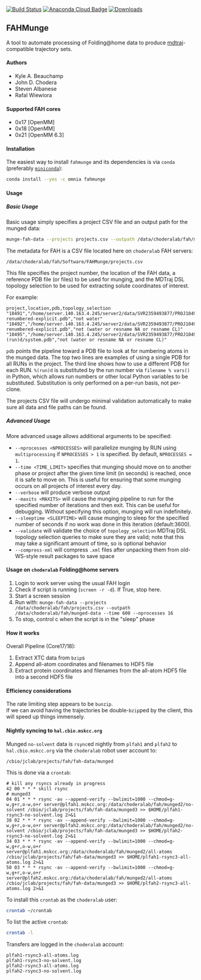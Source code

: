 [![Build Status](https://travis-ci.org/choderalab/fahmunge.png)](https://travis-ci.org/choderalab/fahmunge)
[![Anaconda Cloud Badge](https://anaconda.org/omnia/fahmunge/badges/version.svg)](https://anaconda.org/omnia/fahmunge)
[![Downloads](https://anaconda.org/omnia/fahmunge/badges/downloads.svg)](https://anaconda.org/omnia/fahmunge)

## FAHMunge

A tool to automate processing of Folding@home data to produce [mdtraj](http://mdtraj.org/)-compatible trajectory sets.

#### Authors
* Kyle A. Beauchamp
* John D. Chodera
* Steven Albanese
* Rafal Wiewiora

#### Supported FAH cores
* 0x17 [OpenMM]
* 0x18 [OpenMM]
* 0x21 [OpenMM 6.3]

#### Installation

The easiest way to install `fahmunge` and its dependencies is via `conda` (preferably [`miniconda`](http://conda.pydata.org/miniconda.html)):
```bash
conda install --yes -c omnia fahmunge
```

#### Usage

##### Basic Usage

Basic usage simply specifies a project CSV file and an output path for the munged data:
```bash
munge-fah-data --projects projects.csv --outpath /data/choderalab/fah/munged3 --nprocesses 16
```
The metadata for FAH is a CSV file located here on `choderalab` FAH servers:
```
/data/choderalab/fah/Software/FAHMunge/projects.csv
```
This file specifies the project number, the location of the FAH data, a reference PDB file (or files) to be used for munging, and the MDTraj DSL topology selection to be used for extracting solute coordinates of interest.

For example:
```
project,location,pdb,topology_selection
"10491","/home/server.140.163.4.245/server2/data/SVR2359493877/PROJ10491/","/home/server.140.163.4.245/server2/projects/GPU/p10491/topol-renumbered-explicit.pdb","not water"
"10492","/home/server.140.163.4.245/server2/data/SVR2359493877/PROJ10492/","/home/server.140.163.4.245/server2/projects/GPU/p10492/topol-renumbered-explicit.pdb","not (water or resname NA or resname CL)"
"10495","/home/server.140.163.4.245/server2/data/SVR2359493877/PROJ10492/","/home/server.140.163.4.245/server2/projects/GPU/p10495/MTOR_HUMAN_D0/RUN%(run)d/system.pdb","not (water or resname NA or resname CL)"
```
`pdb` points the pipeline toward a PDB file to look at for numbering atoms in the munged data.
The top two lines are examples of using a single PDB for all RUNs in the project.
The third line shows how to use a different PDB for each RUN.
`%(run)d` is substituted by the run number via `filename % vars()` in Python, which allows run numbers or other local Python variables to be substituted.
Substitution is only performed on a per-run basis, not per-clone.

The projects CSV file will undergo minimal validation automatically to make sure all data and file paths can be found.

##### Advanced Usage

More advanced usage allows additional arguments to be specified:
* `--nprocesses <NPROCESSES>` will parallelize munging by RUN using `multiprocessing` if `NPROCESSES > 1` is specified.  By default, `NPROCESSES = 1`.
* `--time <TIME_LIMIT>` specifies that munging should move on to another phase or project after the given time limit (in seconds) is reached, once it is safe to move on.  This is useful for ensuring that some munging occurs on all projects of interest every day.
* `--verbose` will produce verbose output
* `--maxits <MAXITS>` will cause the munging pipeline to run for the specified number of iterations and then exit. This can be useful for debugging. Without specifying this option, munging will run indefinitely.
* `--sleeptime <SLEEPTIME>` will cause munging to sleep for the specified number of seconds if no work was done in this iteration (default:3600).
* `--validate` will validate the choice of `topology_selection` MDTraj DSL topology selection queries to make sure they are valid; note that this may take a significant amount of time, so is optional behavior
* `--compress-xml` will compress `.xml` files after unpacking them from old-WS-style result packages to save space

#### Usage on `choderalab` Folding@home servers

1.  Login to work server using the usual FAH login
2.  Check if script is running (`screen -r -d`).  If True, stop here.
3.  Start a screen session
4.  Run with: `munge-fah-data --projects /data/choderalab/fah/projects.csv --outpath /data/choderalab/fah/munged-data --time 600 --nprocesses 16`
5.  To stop, control c when the script is in the "sleep" phase

#### How it works

Overall Pipeline (Core17/18):

1.  Extract XTC data from `bzip`s
2.  Append all-atom coordinates and filenames to HDF5 file
3.  Extract protein coordinates and filenames from the all-atom HDF5 file into a second HDF5 file

#### Efficiency considerations

The rate limiting step appears to be `bunzip`.  
If we can avoid having the trajectories be double-`bzip`ped by the client, this will speed up things immensely.

#### Nightly syncing to `hal.cbio.mskcc.org`

Munged `no-solvent` data is `rsync`ed nightly from `plfah1` and `plfah2` to `hal.cbio.mskcc.org` via the `choderalab` robot user account to:
```
/cbio/jclab/projects/fah/fah-data/munged
```
This is done via a `crontab`:
```
# kill any rsyncs already in progress
42 00 * * * skill rsync
# munged3
04 01 * * * rsync -av --append-verify --bwlimit=1000 --chmod=g-w,g+r,o-w,o+r server@plfah1.mskcc.org:/data/choderalab/fah/munged2/no-solvent /cbio/jclab/projects/fah/fah-data/munged3 >> $HOME/plfah1-rsync3-no-solvent.log 2>&1
38 02 * * * rsync -av --append-verify --bwlimit=1000 --chmod=g-w,g+r,o-w,o+r server@plfah2.mskcc.org:/data/choderalab/fah/munged2/no-solvent /cbio/jclab/projects/fah/fah-data/munged3 >> $HOME/plfah2-rsync3-no-solvent.log 2>&1
34 03 * * * rsync -av --append-verify --bwlimit=1000 --chmod=g-w,g+r,o-w,o+r server@plfah1.mskcc.org:/data/choderalab/fah/munged2/all-atoms /cbio/jclab/projects/fah/fah-data/munged3 >> $HOME/plfah1-rsync3-all-atoms.log 2>&1
50 03 * * * rsync -av --append-verify --bwlimit=1000 --chmod=g-w,g+r,o-w,o+r server@plfah2.mskcc.org:/data/choderalab/fah/munged2/all-atoms /cbio/jclab/projects/fah/fah-data/munged3 >> $HOME/plfah2-rsync3-all-atoms.log 2>&1
```
To install this `crontab` as the `choderalab` user:
```bash
crontab ~/crontab
```
To list the active `crontab`:
```bash
crontab -l
```
Transfers are logged in the `choderalab` account:
```
plfah1-rsync3-all-atoms.log
plfah1-rsync3-no-solvent.log
plfah2-rsync3-all-atoms.log
plfah2-rsync3-no-solvent.log
```

